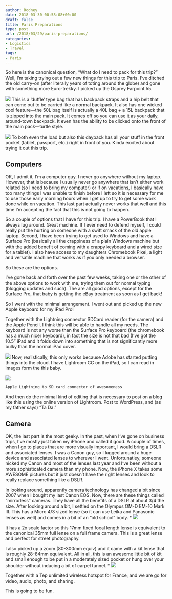 ```yaml
---
author: Rodney
date: 2018-03-30 00:58:08+00:00
draft: false
title: Paris Preparations
type: post
url: /2018/03/29/paris-preparations/
categories:
- Logistics
- Travel
tags:
- Paris
---
```

So here is the canonical question, “What do I need to pack for this trip?” Well, I’m taking trying out a few new things for this trip to Paris. I’ve ditched the old carry-on (after literally years of toting around the globe) and gone with something more Euro-trekky.  I picked up the Osprey Farpoint 55.

![](/img/2018/03/DB55DE70-B6C6-4FAE-A68A-CEA8515ABC25.jpeg)
This is a ‘duffle’ type bag that has backpack straps and a hip belt that can come out to be carried like a normal backpack. It also has one wicked cool feature—the 50L bag itself is actually a 40L bag + a 15L backpack that is zipped into the main pack. It comes off so you can use it as your daily, around-town backpack. It even has the ability to be clicked onto the front of the main pack—turtle style.

![](/img/2018/03/35F505EA-C93C-452A-8259-71040CBBDA8D.jpeg)
To both even the load but also this daypack has all your stuff in the front pocket (tablet, passport, etc.) right in front of you. Kinda excited about trying it out this trip.

## Computers

OK, I admit it, I’m a computer guy. I never go anywhere without my laptop. However, that is because I usually never go anywhere that isn’t either work related (so I need to bring my computer) or if on vacations, I basically have too many things I was unable to finish before I left so it is necessary for me to use those early morning hours when I get up to try to get some work done while on vacation. This last part actually never works that well and this time I’m accepting the fact that this is not going to happen.

So a couple of options that I have for this trip. I have a PowerBook that I always lug around. Great machine. If I ever need to defend myself, I could really put the hurting on someone with a swift smack of the old apple laptop. Second, I have been trying to get used to Windows and have a Surface Pro (basically all the crappiness of a plain Windows machine but with the added benefit of coming with a crappy keyboard and a wired size for a tablet). I also have access to my daughters Chromebook Pixel, a light and versatile machine that works as if you only needed a browser.

So these are the options.

I’ve gone back and forth over the past few weeks, taking one or the other of the above options to work with me, trying them out for normal typing (blogging updates and such). The are all good options, except for the Surface Pro, that baby is getting the eBay treatment as soon as I get back!

So I went with the minimal arrangement. I went out and picked up the new Apple keyboard for my iPad Pro! 

Together with the Lightning connector SDCard reader (for the camera) and the Apple Pencil, I think this will be able to handle all my needs. The keyboard is not any worse than the Surface Pro keyboard (the chromebook has a much nicer keyboard), in fact the size is not that bad (I’ve got the 10.5” iPad and it folds down into something that is not significantly more bulky than the normal iPad cover.

![](/img/2018/03/59DF3FE3-93AC-4A94-AF00-667FB7C27547.jpeg)
Now, realistically, this only works because Adobe has started putting things into the cloud. I have Lightroom CC on the iPad, so I can read in images form the this baby.

![](/img/2018/03/FAA8DAEA-373B-4428-BBC8-3E7435EE725E.jpeg)

    Apple Lightning to SD card connector of awesomeness
And then do the minimal kind of editing that is necessary to post on a blog like this using the online version of Lightroom. Post to WordPress, and (as my father says) “Ta Da.”

## Camera

OK, the last part is the most geeky. In the past, when I’ve gone on business trips, I’ve mostly just taken my iPhone and called it good. A couple of times, when I go to places that are more visually important, I would bring a DSLR and associated lenses. I was a Canon guy, so I lugged around a huge device and associated lenses to wherever I went. Unfortunatley, someone nicked my Canon and most of the lenses last year and I’ve been without a more sophisticated camera than my phone. Now, the iPhone X takes some AWESOME pictures but it just doesn’t have the right lenses and look to really replace something like a DSLR.

In looking around, apparently camera technology has changed a bit since 2007 when I bought my last Canon EOS. Now, there are these things called “mirrorless” cameras. They have all the benefits of a DSLR at about 3/4 the size. After looking around a bit, I settled on the Olympus OM-D EM-10 Mark III. This has a Micro 4/3 sized lense (so it can use Leika and Panasonic lenses as well) and comes in a bit of an “old school” body.
      * 
        ![](/img/2018/03/E6990FE6-BA86-4011-B02F-1237CEBB2EF1.jpeg)

    
It has a 2x scale factor so this 17mm fixed focal length lense is equivalent to the canonical 35mm full lense on a full frame camera. This is a great lense and perfect for street photography.

I also picked up a zoom (80-300mm equiv) and it came with a kit lense that is roughly 28-84mm equivalent. All in all, this is an awesome little bit of kit and small enough to be put in a moderately sized pocket or hung over your shoulder without inducing a bit of carpel tunnel.
      * 
        ![](http://rodneydyer.com/wp-content/uploads/2018/03/1F220F7A-B03D-4DA1-827D-F33DCB956CCA.jpeg)

    
Together with a Tep unlimited wireless hotspot for France, and we are go for video, audio, photo, and sharing. 

This is going to be fun.

